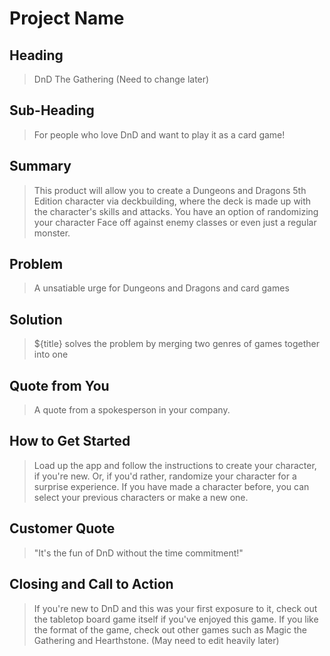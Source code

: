 # Project Name #
<!--
> This material was originally posted [here](http://www.quora.com/What-is-Amazons-approach-to-product-development-and-product-management). It is reproduced here for posterities sake.
There is an approach called "working backwards" that is widely used at Amazon. They work backwards from the customer, rather than starting with an idea for a product and trying to bolt customers onto it. While working backwards can be applied to any specific product decision, using this approach is especially important when developing new products or features.
For new initiatives a product manager typically starts by writing an internal press release announcing the finished product. The target audience for the press release is the new/updated product's customers, which can be retail customers or internal users of a tool or technology. Internal press releases are centered around the customer problem, how current solutions (internal or external) fail, and how the new product will blow away existing solutions.
If the benefits listed don't sound very interesting or exciting to customers, then perhaps they're not (and shouldn't be built). Instead, the product manager should keep iterating on the press release until they've come up with benefits that actually sound like benefits. Iterating on a press release is a lot less expensive than iterating on the product itself (and quicker!).
If the press release is more than a page and a half, it is probably too long. Keep it simple. 3-4 sentences for most paragraphs. Cut out the fat. Don't make it into a spec. You can accompany the press release with a FAQ that answers all of the other business or execution questions so the press release can stay focused on what the customer gets. My rule of thumb is that if the press release is hard to write, then the product is probably going to suck. Keep working at it until the outline for each paragraph flows.
Oh, and I also like to write press-releases in what I call "Oprah-speak" for mainstream consumer products. Imagine you're sitting on Oprah's couch and have just explained the product to her, and then you listen as she explains it to her audience. That's "Oprah-speak", not "Geek-speak".
Once the project moves into development, the press release can be used as a touchstone; a guiding light. The product team can ask themselves, "Are we building what is in the press release?" If they find they're spending time building things that aren't in the press release (overbuilding), they need to ask themselves why. This keeps product development focused on achieving the customer benefits and not building extraneous stuff that takes longer to build, takes resources to maintain, and doesn't provide real customer benefit (at least not enough to warrant inclusion in the press release).
 -->
## Heading ##
  > DnD The Gathering (Need to change later)
## Sub-Heading ##
  > For people who love DnD and want to play it as a card game!
## Summary ##
  > This product will allow you to create a Dungeons and Dragons 5th Edition character via deckbuilding, where the deck is made up with the character's skills and attacks. You have an option of randomizing your character Face off against enemy classes or even just a regular monster.
## Problem ##
  > A unsatiable urge for Dungeons and Dragons and card games
## Solution ##
  > ${title} solves the problem by merging two genres of games together into one
## Quote from You ##
  > A quote from a spokesperson in your company.
## How to Get Started ##
  > Load up the app and follow the instructions to create your character, if you're new. Or, if you'd rather, randomize your character for a surprise experience. If you have made a character before, you can select your previous characters or make a new one.
## Customer Quote ##
  > "It's the fun of DnD without the time commitment!"
## Closing and Call to Action ##
  > If you're new to DnD and this was your first exposure to it, check out the tabletop board game itself if you've enjoyed this game. If you like the format of the game, check out other games such as Magic the Gathering and Hearthstone. (May need to edit heavily later)